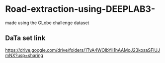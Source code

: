 # Road-extraction-using-DEEPLAB3-
made using the GLobe challenge dataset 
## DaTa set link 
https://drive.google.com/drive/folders/1TyA4WOIbYli1hAAMoJ23kosaSFiUJmNX?usp=sharing
